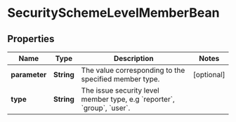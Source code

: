 # SecuritySchemeLevelMemberBean

## Properties
Name | Type | Description | Notes
------------ | ------------- | ------------- | -------------
**parameter** | **String** | The value corresponding to the specified member type. |  [optional]
**type** | **String** | The issue security level member type, e.g &#x60;reporter&#x60;, &#x60;group&#x60;, &#x60;user&#x60;. | 
